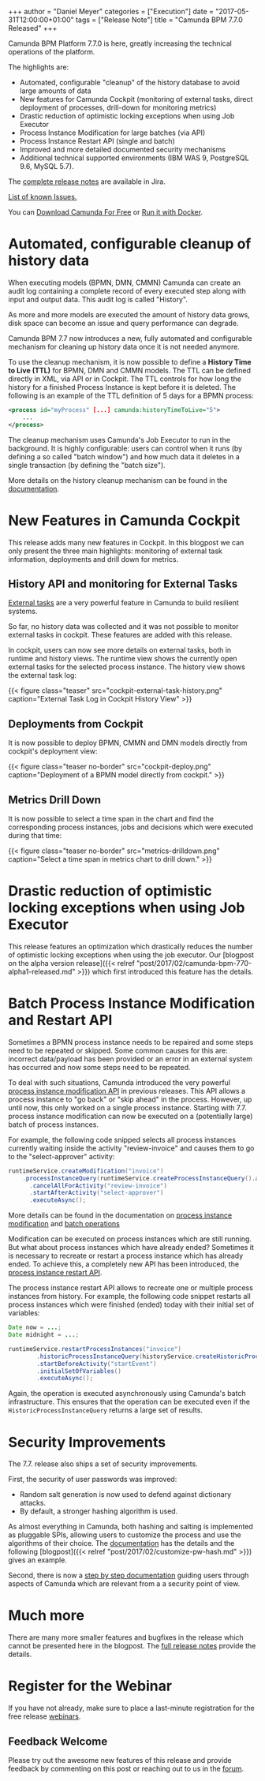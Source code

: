 +++
author = "Daniel Meyer"
categories = ["Execution"]
date = "2017-05-31T12:00:00+01:00"
tags = ["Release Note"]
title = "Camunda BPM 7.7.0 Released"
+++

Camunda BPM Platform 7.7.0 is here, greatly increasing the technical operations of the platform.

The highlights are:

* Automated, configurable "cleanup" of the history database to avoid large amounts of data
* New features for Camunda Cockpit (monitoring of external tasks, direct deployment of processes, drill-down for monitoring metrics)
* Drastic reduction of optimistic locking exceptions when using Job Executor
* Process Instance Modification for large batches (via API)
* Process Instance Restart API (single and batch)
* Improved and more detailed documented security mechanisms
* Additional technical supported environments (IBM WAS 9, PostgreSQL 9.6, MySQL 5.7).

The [complete release notes][release-notes] are available in Jira.

[List of known Issues.](https://app.camunda.com/jira/issues/?jql=affectedVersion%20%3D%207.7.0)

You can [Download Camunda For Free](https://camunda.org/download/)
or [Run it with Docker](https://hub.docker.com/r/camunda/camunda-bpm-platform/).

[release-notes]: https://app.camunda.com/jira/secure/ReleaseNote.jspa?projectId=10230&version=14607

<!--more-->

# Automated, configurable cleanup of history data

When executing models (BPMN, DMN, CMMN) Camunda can create an audit log containing a complete record of every executed step along with input and output data. This audit log is called "History".

As more and more models are executed the amount of history data grows, disk space can become an issue and query performance can degrade.

Camunda BPM 7.7 now introduces a new, fully automated and configurable mechanism for cleaning up history data once it is not needed anymore.

To use the cleanup mechanism, it is now possible to define a **History Time to Live (TTL)** for BPMN, DMN and CMMN models. The TTL can be defined directly in XML, via API or in Cockpit. The TTL controls for how long the history for a finished Process Instance is kept before it is deleted. The following is an example of the TTL definition of 5 days for a BPMN process:

```xml
<process id="myProcess" [...] camunda:historyTimeToLive="5">
    ...
</process>
```

The cleanup mechanism uses Camunda's Job Executor to run in the background. It is highly configurable: users can control when it runs (by defining a so called "batch window") and how much data it deletes in a single transaction (by defining the "batch size").

More details on the history cleanup mechanism can be found in the [documentation](https://docs.camunda.org/manual/7.7/user-guide/process-engine/history/#history-cleanup).

# New Features in Camunda Cockpit

This release adds many new features in Cockpit. In this blogpost we can only present the three main highlights: monitoring of external task information, deployments and drill down for metrics.

## History API and monitoring for External Tasks

[External tasks](https://docs.camunda.org/manual/7.7/user-guide/process-engine/external-tasks/) are a very powerful feature in Camunda to build resilient systems.

So far, no history data was collected and it was not possible to monitor external tasks in cockpit. These features are added with this release.

In cockpit, users can now see more details on external tasks, both in runtime and history views. The runtime view shows the currently open external tasks for the selected process instance. The history view shows the external task log:

{{< figure class="teaser" src="cockpit-external-task-history.png" caption="External Task Log in Cockpit History View" >}}

## Deployments from Cockpit

It is now possible to deploy BPMN, CMMN and DMN models directly from cockpit's deployment view:

{{< figure class="teaser no-border" src="cockpit-deploy.png" caption="Deployment of a BPMN model directly from cockpit." >}}  

## Metrics Drill Down

It is now possible to select a time span in the chart and find the corresponding process instances, jobs and decisions which were executed during that time:

{{< figure class="teaser no-border" src="metrics-drilldown.png" caption="Select a time span in metrics chart to drill down." >}}

# Drastic reduction of optimistic locking exceptions when using Job Executor

This release features an optimization which drastically reduces the number of optimistic locking exceptions when using the job executor. Our [blogpost on the alpha version release]({{< relref "post/2017/02/camunda-bpm-770-alpha1-released.md" >}}) which first introduced this feature has the details.

# Batch Process Instance Modification and Restart API

Sometimes a BPMN process instance needs to be repaired and some steps need to be repeated or skipped. Some common causes for this are: incorrect data/payload has been provided or an error in an external system has occurred and now some steps need to be repeated.

To deal with such situations, Camunda introduced the very powerful [process instance modification API](https://docs.camunda.org/manual/7.7/user-guide/process-engine/process-instance-modification/) in previous releases. This API allows a process instance to "go back" or "skip ahead" in the process. However, up until now, this only worked on a single process instance. Starting with 7.7. process instance modification can now be executed on a (potentially large) batch of process instances.

For example, the following code snipped selects all process instances currently waiting inside the activity "review-invoice" and causes them to go to the "select-approver" activity:

```java
runtimeService.createModification("invoice")
    .processInstanceQuery(runtimeService.createProcessInstanceQuery().activityIdIn("review-invoice"))
	  .cancelAllForActivity("review-invoice")
	  .startAfterActivity("select-approver")
	  .executeAsync();
```

More details can be found in the documentation on [process instance modification](https://docs.camunda.org/manual/7.7/user-guide/process-engine/process-instance-modification/) and [batch operations](https://docs.camunda.org/manual/7.7/user-guide/process-engine/batch-operations/)

Modification can be executed on process instances which are still running. But what about process instances which have already ended? Sometimes it is necessary to recreate or restart a process instance which has already ended. To achieve this, a completely new API has been introduced, the [process instance restart API](https://docs.camunda.org/manual/7.7/user-guide/process-engine/process-instance-restart/).

The process instance restart API allows to recreate one or multiple process instances from history. For example, the following code snippet restarts all process instances which were finished (ended) today with their initial set of variables:

```java
Date now = ...;
Date midnight = ...;

runtimeService.restartProcessInstances("invoice")
	    .historicProcessInstanceQuery(historyService.createHistoricProcessInstanceQuery().finishedBefore(now).finishedAfter(midnight))
	    .startBeforeActivity("startEvent")
	    .initialSetOfVariables()	    
	    .executeAsync();
```

Again, the operation is executed asynchronously using Camunda's batch infrastructure. This ensures that the operation can be executed even if the `HistoricProcessInstanceQuery` returns a large set of results.

# Security Improvements

The 7.7. release also ships a set of security improvements.

First, the security of user passwords was improved:

* Random salt generation is now used to defend against dictionary attacks.
* By default, a stronger hashing algorithm is used.

As almost everything in Camunda, both hashing and salting is implemented as pluggable SPIs, allowing users to customize the process and use the algorithms of their choice. The [documentation](http://docs.camunda.org/manual/7.7/user-guide/process-engine/password-hashing) has the details and the following [blogpost]({{< relref "post/2017/02/customize-pw-hash.md" >}}) gives an example.

Second, there is now a [step by step documentation](https://docs.camunda.org/manual/7.7/user-guide/security/) guiding users through aspects of Camunda which are relevant from a a security point of view.

# Much more

There are many more smaller features and bugfixes in the release which cannot be presented here in the blogpost. The [full release notes][release-notes] provide the details.

# Register for the Webinar

If you have not already, make sure to place a last-minute registration for the free release [webinars](https://network.camunda.org/webinars/98).

## Feedback Welcome

Please try out the awesome new features of this release and provide feedback by commenting on this post or reaching out to us in the [forum](https://forum.camunda.org/).
